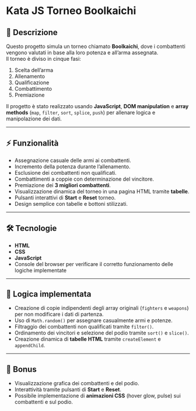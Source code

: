 # Kata JS Torneo Boolkaichi

## 📖 Descrizione
Questo progetto simula un torneo chiamato **Boolkaichi**, dove i combattenti vengono valutati in base alla loro potenza e all’arma assegnata.  
Il torneo è diviso in cinque fasi:  
1. Scelta dell’arma  
2. Allenamento  
3. Qualificazione  
4. Combattimento  
5. Premiazione  

Il progetto è stato realizzato usando **JavaScript**, **DOM manipulation** e **array methods** (`map`, `filter`, `sort`, `splice`, `push`) per allenare logica e manipolazione dei dati.

---

## ⚡ Funzionalità
- Assegnazione casuale delle armi ai combattenti.  
- Incremento della potenza durante l’allenamento.  
- Esclusione dei combattenti non qualificati.  
- Combattimenti a coppie con determinazione del vincitore.  
- Premiazione dei **3 migliori combattenti**.  
- Visualizzazione dinamica del torneo in una pagina HTML tramite **tabelle**.  
- Pulsanti interattivi di **Start** e **Reset** torneo.  
- Design semplice con tabelle e bottoni stilizzati.  

---

## 🛠️ Tecnologie
- **HTML**  
- **CSS**  
- **JavaScript**  
- Console del browser per verificare il corretto funzionamento delle logiche implementate

---

## 🔑 Logica implementata
- Creazione di copie indipendenti degli array originali (`fighters` e `weapons`) per non modificare i dati di partenza.  
- Uso di `Math.random()` per assegnare casualmente armi e potenze.  
- Filtraggio dei combattenti non qualificati tramite `filter()`.  
- Ordinamento dei vincitori e selezione del podio tramite `sort()` e `slice()`.  
- Creazione dinamica di **tabelle HTML** tramite `createElement` e `appendChild`.  

---

## 🎁 Bonus
- Visualizzazione grafica dei combattenti e del podio.  
- Interattività tramite pulsanti di **Start** e **Reset**.  
- Possibile implementazione di **animazioni CSS** (hover glow, pulse) sui combattenti e sul podio.  
